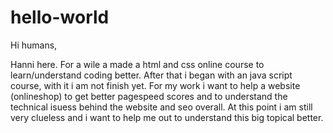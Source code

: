# hello-world

Hi humans,

Hanni here. For a wile a made a html and css online course to learn/understand coding better. After that i began with an java script course, with it i am not finish yet. For my work i want to help a website (onlineshop) to get better pagespeed scores and to understand the technical isuess behind the website and seo overall. At this point i am still very clueless and i want to help me out to understand this big topical better.
